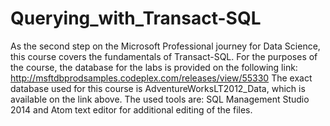 # Querying_with_Transact-SQL
As the second step on the Microsoft Professional journey for Data Science, this course covers the fundamentals of Transact-SQL. For the purposes of the course, the database for the labs is provided on the following link: http://msftdbprodsamples.codeplex.com/releases/view/55330
The exact database used for this course is AdventureWorksLT2012_Data, which is available on the link above. The used tools are: SQL Management Studio 2014 and Atom text editor for additional editing of the files.
